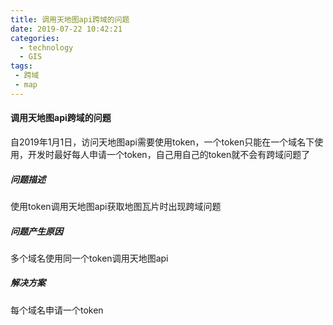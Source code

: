 ```yaml
---
title: 调用天地图api跨域的问题
date: 2019-07-22 10:42:21
categories:
  - technology
  - GIS
tags:
 - 跨域
 - map
---
```

#### 调用天地图api跨域的问题
自2019年1月1日，访问天地图api需要使用token，一个token只能在一个域名下使用，开发时最好每人申请一个token，自己用自己的token就不会有跨域问题了
##### 问题描述
使用token调用天地图api获取地图瓦片时出现跨域问题
##### 问题产生原因
多个域名使用同一个token调用天地图api
##### 解决方案
每个域名申请一个token